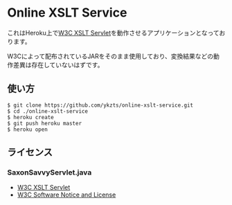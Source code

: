 # Online XSLT Service

これはHeroku上で[W3C XSLT Servlet](http://www.w3.org/2005/08/online_xslt/)を動作させるアプリケーションとなっております。

W3Cによって配布されているJARをそのまま使用しており、変換結果などの動作差異は存在していないはずです。

## 使い方

```shell
$ git clone https://github.com/ykzts/online-xslt-service.git
$ cd ./online-xslt-service
$ heroku create
$ git push heroku master
$ heroku open
```

## ライセンス

### SaxonSavvyServlet.java

- [W3C XSLT Servlet](http://www.w3.org/2005/08/online_xslt/)
- [W3C Software Notice and License](http://www.w3.org/Consortium/Legal/2002/copyright-software-20021231)
